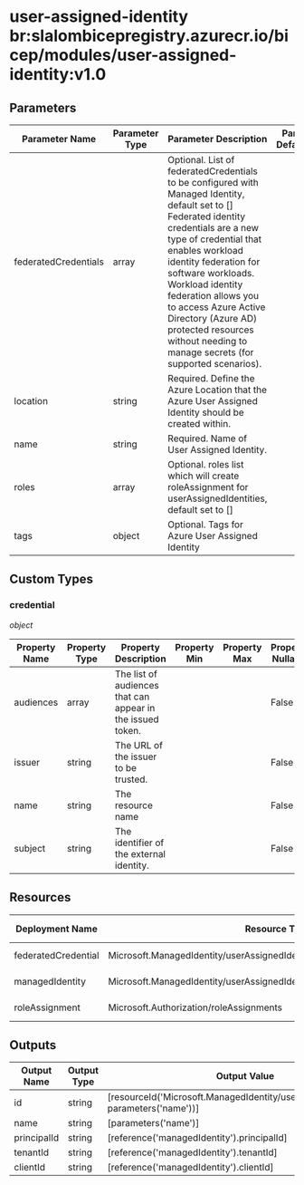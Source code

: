 # user-assigned-identity br:slalombicepregistry.azurecr.io/bicep/modules/user-assigned-identity:v1.0

## Parameters

| Parameter Name       | Parameter Type | Parameter Description                                                                                                                                                                                                                                                                                                                                                                                        | Parameter DefaultValue | Parameter AllowedValues |
| -------------------- | -------------- | ------------------------------------------------------------------------------------------------------------------------------------------------------------------------------------------------------------------------------------------------------------------------------------------------------------------------------------------------------------------------------------------------------------ | ---------------------- | ----------------------- |
| federatedCredentials | array          | Optional. List of federatedCredentials to be configured with Managed Identity, default set to []<br/>Federated identity credentials are a new type of credential that enables workload identity federation for software workloads. Workload identity federation allows you to access Azure Active Directory (Azure AD) protected resources without needing to manage secrets (for supported scenarios).<br/> |                        |                         |
| location             | string         | Required. Define the Azure Location that the Azure User Assigned Identity should be created within.                                                                                                                                                                                                                                                                                                          |                        |                         |
| name                 | string         | Required. Name of User Assigned Identity.                                                                                                                                                                                                                                                                                                                                                                    |                        |                         |
| roles                | array          | Optional. roles list which will create roleAssignment for userAssignedIdentities, default set to []                                                                                                                                                                                                                                                                                                          |                        |                         |
| tags                 | object         | Optional. Tags for Azure User Assigned Identity                                                                                                                                                                                                                                                                                                                                                              |                        |                         |

## Custom Types

### credential

_object_

| Property Name | Property Type | Property Description                                       | Property Min | Property Max | Property Nullable | Property AllowedValues |
| ------------- | ------------- | ---------------------------------------------------------- | ------------ | ------------ | ----------------- | ---------------------- |
| audiences     | array         | The list of audiences that can appear in the issued token. |              |              | False             |                        |
| issuer        | string        | The URL of the issuer to be trusted.                       |              |              | False             |                        |
| name          | string        | The resource name                                          |              |              | False             |                        |
| subject       | string        | The identifier of the external identity.                   |              |              | False             |                        |

## Resources

| Deployment Name     | Resource Type                                                                 | Resource Version | Existing | Resource Comment |
| ------------------- | ----------------------------------------------------------------------------- | ---------------- | -------- | ---------------- |
| federatedCredential | Microsoft.ManagedIdentity/userAssignedIdentities/federatedIdentityCredentials | 2023-01-31       | False    |                  |
| managedIdentity     | Microsoft.ManagedIdentity/userAssignedIdentities                              | 2023-01-31       | False    |                  |
| roleAssignment      | Microsoft.Authorization/roleAssignments                                       | 2022-04-01       | False    |                  |

## Outputs

| Output Name | Output Type | Output Value                                                                         |
| ----------- | ----------- | ------------------------------------------------------------------------------------ |
| id          | string      | [resourceId('Microsoft.ManagedIdentity/userAssignedIdentities', parameters('name'))] |
| name        | string      | [parameters('name')]                                                                 |
| principalId | string      | [reference('managedIdentity').principalId]                                           |
| tenantId    | string      | [reference('managedIdentity').tenantId]                                              |
| clientId    | string      | [reference('managedIdentity').clientId]                                              |
